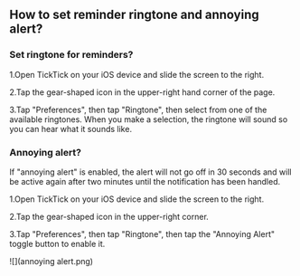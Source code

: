 ## How to set reminder ringtone and annoying alert?

### Set ringtone for reminders?

1.Open TickTick on your iOS device and slide the screen to the right.

2.Tap the gear-shaped icon in the upper-right hand corner of the page.

3.Tap "Preferences", then tap "Ringtone", then select from one of the available ringtones. When you make a selection, the ringtone will sound so you can hear what it sounds like.

### Annoying alert?

If "annoying alert" is enabled, the alert will not go off in 30 seconds and will be active again after two minutes until the notification has been handled.

1.Open TickTick on your iOS device and slide the screen to the right.

2.Tap the gear-shaped icon in the upper-right corner.

3.Tap "Preferences", then tap "Ringtone", then tap the "Annoying Alert" toggle button to enable it.

![](annoying alert.png)


